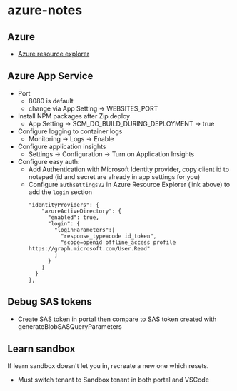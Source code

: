 # azure-notes

## Azure

* [Azure resource explorer](https://resources.azure.com/)

## Azure App Service

* Port
  * 8080 is default
  * change via App Setting ->  WEBSITES_PORT
* Install NPM packages after Zip deploy
  * App Setting -> SCM_DO_BUILD_DURING_DEPLOYMENT -> true
* Configure logging to container logs
  * Monitoring -> Logs -> Enable
* Configure application insights
  * Settings -> Configuration -> Turn on Application Insights   
* Configure easy auth:
  * Add Authentication with Microsoft Identity provider, copy client id to notepad (id and secret are already in app settings for you)
  * Configure `authsettingsV2` in Azure Resource Explorer (link above) to add the `login` section
      ```
      "identityProviders": {
          "azureActiveDirectory": {
            "enabled": true,
            "login": {
              "loginParameters":[
                "response_type=code id_token",
                "scope=openid offline_access profile https://graph.microsoft.com/User.Read"
              ]
            }
          }
        }
      },
      ```

## Debug SAS tokens

* Create SAS token in portal then compare to SAS token created with generateBlobSASQueryParameters

## Learn sandbox

If learn sandbox doesn't let you in, recreate a new one which resets. 
* Must switch tenant to Sandbox tenant in both portal and VSCode
